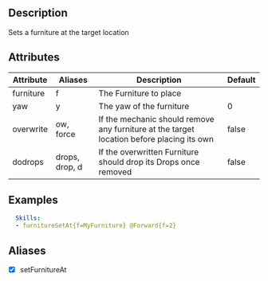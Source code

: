 ## Description
Sets a furniture at the target location


## Attributes
| Attribute      | Aliases     | Description                                                  | Default  |
|----------------|-------------|--------------------------------------------------------------|----------|
| furniture      | f           | The Furniture to place                                       |          |
| yaw            | y           | The yaw of the furniture                                     | 0        |
| overwrite      | ow, force   | If the mechanic should remove any furniture at the target location before placing its own                                                                               | false    |
| dodrops     | drops, drop, d |If the overwritten Furniture should drop its Drops once removed | false  |


## Examples
```yaml
  Skills:
  - furnitureSetAt{f=MyFurniture} @Forward{f=2}
```


## Aliases
- [x] setFurnitureAt